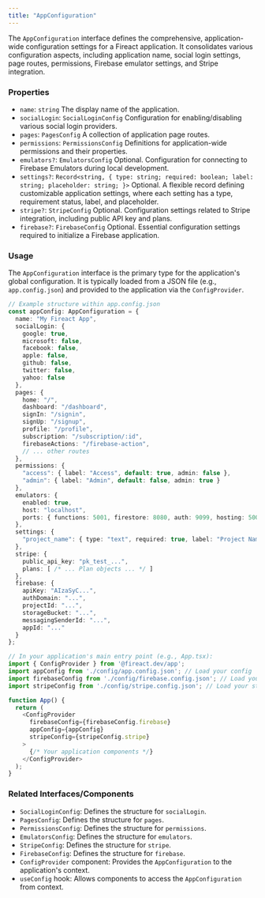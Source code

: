 ```yaml
---
title: "AppConfiguration"
---
```


The `AppConfiguration` interface defines the comprehensive, application-wide configuration settings for a Fireact application. It consolidates various configuration aspects, including application name, social login settings, page routes, permissions, Firebase emulator settings, and Stripe integration.

### Properties

- `name`: `string`
  The display name of the application.
- `socialLogin`: `SocialLoginConfig`
  Configuration for enabling/disabling various social login providers.
- `pages`: `PagesConfig`
  A collection of application page routes.
- `permissions`: `PermissionsConfig`
  Definitions for application-wide permissions and their properties.
- `emulators?`: `EmulatorsConfig`
  Optional. Configuration for connecting to Firebase Emulators during local development.
- `settings?`: `Record<string, { type: string; required: boolean; label: string; placeholder: string; }>`
  Optional. A flexible record defining customizable application settings, where each setting has a type, requirement status, label, and placeholder.
- `stripe?`: `StripeConfig`
  Optional. Configuration settings related to Stripe integration, including public API key and plans.
- `firebase?`: `FirebaseConfig`
  Optional. Essential configuration settings required to initialize a Firebase application.

### Usage

The `AppConfiguration` interface is the primary type for the application's global configuration. It is typically loaded from a JSON file (e.g., `app.config.json`) and provided to the application via the `ConfigProvider`.

```typescript
// Example structure within app.config.json
const appConfig: AppConfiguration = {
  name: "My Fireact App",
  socialLogin: {
    google: true,
    microsoft: false,
    facebook: false,
    apple: false,
    github: false,
    twitter: false,
    yahoo: false
  },
  pages: {
    home: "/",
    dashboard: "/dashboard",
    signIn: "/signin",
    signUp: "/signup",
    profile: "/profile",
    subscription: "/subscription/:id",
    firebaseActions: "/firebase-action",
    // ... other routes
  },
  permissions: {
    "access": { label: "Access", default: true, admin: false },
    "admin": { label: "Admin", default: false, admin: true }
  },
  emulators: {
    enabled: true,
    host: "localhost",
    ports: { functions: 5001, firestore: 8080, auth: 9099, hosting: 5000 }
  },
  settings: {
    "project_name": { type: "text", required: true, label: "Project Name", placeholder: "Enter project name" }
  },
  stripe: {
    public_api_key: "pk_test_...",
    plans: [ /* ... Plan objects ... */ ]
  },
  firebase: {
    apiKey: "AIzaSyC...",
    authDomain: "...",
    projectId: "...",
    storageBucket: "...",
    messagingSenderId: "...",
    appId: "..."
  }
};

// In your application's main entry point (e.g., App.tsx):
import { ConfigProvider } from '@fireact.dev/app';
import appConfig from './config/app.config.json'; // Load your config
import firebaseConfig from './config/firebase.config.json'; // Load your firebase config
import stripeConfig from './config/stripe.config.json'; // Load your stripe config

function App() {
  return (
    <ConfigProvider 
      firebaseConfig={firebaseConfig.firebase} 
      appConfig={appConfig} 
      stripeConfig={stripeConfig.stripe}
    >
      {/* Your application components */}
    </ConfigProvider>
  );
}
```

### Related Interfaces/Components

- `SocialLoginConfig`: Defines the structure for `socialLogin`.
- `PagesConfig`: Defines the structure for `pages`.
- `PermissionsConfig`: Defines the structure for `permissions`.
- `EmulatorsConfig`: Defines the structure for `emulators`.
- `StripeConfig`: Defines the structure for `stripe`.
- `FirebaseConfig`: Defines the structure for `firebase`.
- `ConfigProvider` component: Provides the `AppConfiguration` to the application's context.
- `useConfig` hook: Allows components to access the `AppConfiguration` from context.
